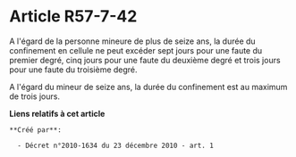 # Article R57-7-42

A l'égard de la personne mineure de plus de seize ans, la durée du confinement en cellule ne peut excéder sept jours pour une
faute du premier degré, cinq jours pour une faute du deuxième degré et trois jours pour une faute du troisième degré. 

A l'égard du mineur de seize ans, la durée du confinement est au maximum de trois jours.

**Liens relatifs à cet article**

	**Créé par**:

	  - Décret n°2010-1634 du 23 décembre 2010 - art. 1
